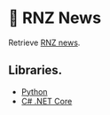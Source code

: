 # 📰 RNZ News

Retrieve [RNZ news](https://www.rnz.co.nz/news).

## Libraries.

* [Python](./python)
* [C# .NET Core](./dotnet)
